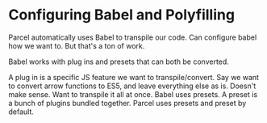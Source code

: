 # Configuring Babel and Polyfilling

Parcel automatically uses Babel to transpile our code. Can configure babel how we want to. But that's a ton of work.

Babel works with plug ins and presets that can both be converted.

A plug in is a specific JS feature we want to transpile/convert. Say we want to convert arrow functions to ES5, and leave everything else as is. Doesn't make sense. Want to transpile it all at once. Babel uses presets. A preset is a bunch of plugins bundled together. Parcel uses presets and preset by default.
